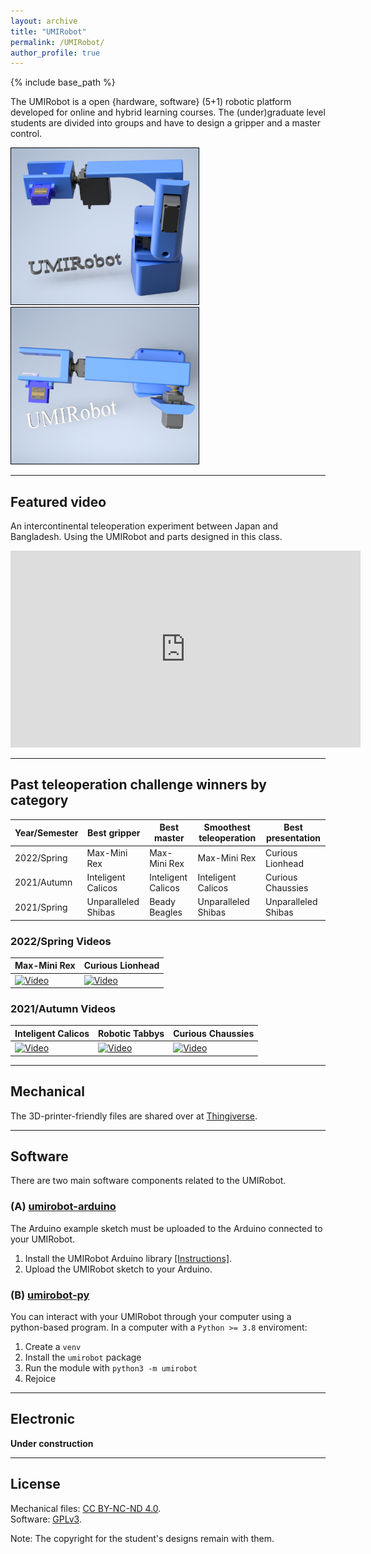 ```yaml
---
layout: archive
title: "UMIRobot"
permalink: /UMIRobot/
author_profile: true
---
```


{% include base_path %}

The UMIRobot is a open {hardware, software} (5+1) robotic platform developed for online and hybrid learning courses.
The (under)graduate level students are divided into groups and have to design a gripper and a master control.

<img style='border:1px solid #000000' src="/images/umirobot_raytrace_front_withtext.png" width="300" height="250"> <img style='border:1px solid #000000' src="/images/umirobot_raytrace_up_withtext.png" width="300" height="250">
  
<hr/>

## Featured video

An intercontinental teleoperation experiment between Japan and Bangladesh.
Using the UMIRobot and parts designed in this class.

<iframe width="560" height="315" src="https://www.youtube.com/embed/Y_5amab3kMQ" title="YouTube video player" frameborder="0" allow="accelerometer; autoplay; clipboard-write; encrypted-media; gyroscope; picture-in-picture" allowfullscreen></iframe>

<hr/>

## Past teleoperation challenge winners by category

|Year/Semester|Best gripper|Best master|Smoothest teleoperation|Best presentation|
|---|---|---|---|---|
|2022/Spring|Max-Mini Rex|Max-Mini Rex|Max-Mini Rex|Curious Lionhead|
|2021/Autumn|Inteligent Calicos|Inteligent Calicos|Inteligent Calicos|Curious Chaussies|
|2021/Spring|Unparalleled Shibas|Beady Beagles|Unparalleled Shibas|Unparalleled Shibas|

### 2022/Spring Videos

|Max-Mini Rex|Curious Lionhead|
|---|---|
|[![Video](https://img.youtube.com/vi/T65DRtAJ47Y/0.jpg)](https://www.youtube.com/watch?v=T65DRtAJ47Y)|[![Video](https://img.youtube.com/vi/o1naGEtkIeQ/0.jpg)](https://www.youtube.com/watch?v=o1naGEtkIeQ)|

### 2021/Autumn Videos

|Inteligent Calicos|Robotic Tabbys|Curious Chaussies|
|---|---|---|
|[![Video](https://img.youtube.com/vi/CfaNs1w4wMY/0.jpg)](https://www.youtube.com/watch?v=CfaNs1w4wMY)|[![Video](https://img.youtube.com/vi/zix5uXahhFg/0.jpg)](https://www.youtube.com/watch?v=zix5uXahhFg)|[![Video](https://img.youtube.com/vi/dfVOAAa_DoQ/0.jpg)](https://www.youtube.com/watch?v=dfVOAAa_DoQ)|

<hr/>

## Mechanical 

The 3D-printer-friendly files are shared over at [Thingiverse](https://www.thingiverse.com/thing:4797804).

<hr/>

## Software

There are two main software components related to the UMIRobot. 

### (A) [umirobot-arduino](https://github.com/mmmarinho/umirobot-arduino)

The Arduino example sketch must be uploaded to the Arduino connected to your UMIRobot.
1. Install the UMIRobot Arduino library [[Instructions]](https://www.ardu-badge.com/UMIRobot).
2. Upload the UMIRobot sketch to your Arduino.

### (B) [umirobot-py](https://github.com/mmmarinho/umirobot-py)

You can interact with your UMIRobot through your computer using a python-based program.
In a computer with a `Python >= 3.8` enviroment:
1. Create a `venv`
2. Install the `umirobot` package
3. Run the module with `python3 -m umirobot`
4. Rejoice

<hr/>

## Electronic

**Under construction**

<hr/>

## License

Mechanical files: [CC BY-NC-ND 4.0](https://creativecommons.org/licenses/by-nc-nd/4.0/).
<br />Software: [GPLv3](https://tldrlegal.com/license/gnu-general-public-license-v3-(gpl-3)).

Note: The copyright for the student's designs remain with them. 
